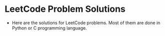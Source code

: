 # LeetCode Problem Solutions

- Here are the solutions for LeetCode problems. Most of them are done in Python or C programming language.
